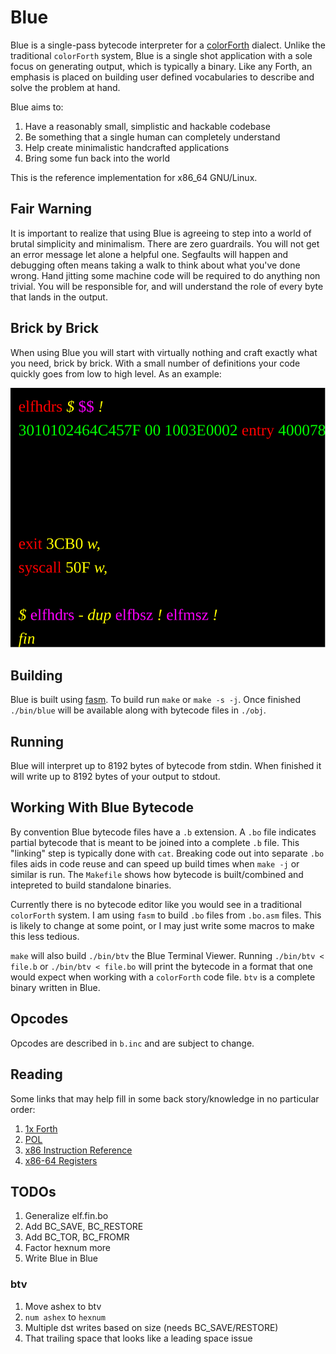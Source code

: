 # Blue

Blue is a single-pass bytecode interpreter for a [colorForth](https://colorforth.github.io/index.html) dialect.
Unlike the traditional `colorForth` system, Blue is a single shot application with a sole focus on generating
output, which is typically a binary. Like any Forth, an emphasis is placed on building user defined vocabularies
to describe and solve the problem at hand.

Blue aims to:

1. Have a reasonably small, simplistic and hackable codebase
1. Be something that a single human can completely understand
1. Help create minimalistic handcrafted applications
1. Bring some fun back into the world

This is the reference implementation for x86_64 GNU/Linux.

## Fair Warning

It is important to realize that using Blue is agreeing to step into a world of brutal simplicity and minimalism.
There are zero guardrails. You will not get an error message let alone a helpful one. Segfaults will happen and
debugging often means taking a walk to think about what you've done wrong. Hand jitting some machine code will be
required to do anything non trivial. You will be responsible for, and will understand the role of every byte that
lands in the output. 

## Brick by Brick

When using Blue you will start with virtually nothing and craft exactly what you need, brick by brick. With a 
small number of definitions your code quickly goes from low to high level. As an example:

<img src="./teaser.svg">

## Building

Blue is built using [fasm](https://flatassembler.net/). To build run `make` or `make -s -j`. Once finished
`./bin/blue` will be available along with bytecode files in `./obj`.

## Running

Blue will interpret up to 8192 bytes of bytecode from stdin. When finished it will write up to 8192 bytes of your
output to stdout.

## Working With Blue Bytecode

By convention Blue bytecode files have a `.b` extension. A `.bo` file indicates partial bytecode that is meant to
be joined into a complete `.b` file. This "linking" step is typically done with `cat`. Breaking code out into
separate `.bo` files aids in code reuse and can speed up build times when `make -j` or similar is run. The
`Makefile` shows how bytecode is built/combined and intepreted to build standalone binaries.

Currently there is no bytecode editor like you would see in a traditional `colorForth` system. I am using `fasm`
to build `.bo` files from `.bo.asm` files. This is likely to change at some point, or I may just write some macros
to make this less tedious. 

`make` will also build `./bin/btv` the Blue Terminal Viewer. Running `./bin/btv < file.b` or `./bin/btv < file.bo`
will print the bytecode in a format that one would expect when working with a `colorForth` code file. `btv` is a
complete binary written in Blue.

## Opcodes

Opcodes are described in `b.inc` and are subject to change.

## Reading

Some links that may help fill in some back story/knowledge in no particular order:

1. [1x Forth](https://www.ultratechnology.com/1xforth.htm)
1. [POL](https://colorforth.github.io/POL.htm)
1. [x86 Instruction Reference](https://www.felixcloutier.com/x86/)
1. [x86-64 Registers](https://wiki.osdev.org/CPU_Registers_x86-64)

## TODOs

1. Generalize elf.fin.bo
1. Add BC_SAVE, BC_RESTORE
1. Add BC_TOR, BC_FROMR
1. Factor hexnum more
1. Write Blue in Blue

### btv

1. Move ashex to btv
1. `num ashex` to `hexnum`
1. Multiple dst writes based on size (needs BC_SAVE/RESTORE)
1. That trailing space that looks like a leading space issue
